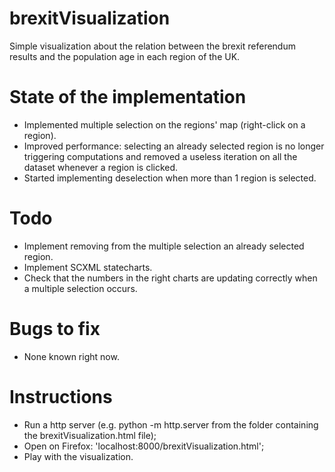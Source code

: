 # brexitVisualization

Simple visualization about the relation between the brexit referendum results and the population age in each region of the UK.

# State of the implementation

-	Implemented multiple selection on the regions' map (right-click on a region).
-	Improved performance: selecting an already selected region is no longer triggering computations and removed a useless iteration on all the dataset whenever a region is clicked.
-	Started implementing deselection when more than 1 region is selected.

# Todo 

-	Implement removing from the multiple selection an already selected region.
-	Implement SCXML statecharts.
-	Check that the numbers in the right charts are updating correctly when a multiple selection occurs.

# Bugs to fix

-	None known right now.

# Instructions

- 	Run a http server (e.g. python -m http.server from the folder containing the brexitVisualization.html file);
- 	Open on Firefox: 'localhost:8000/brexitVisualization.html';
- 	Play with the visualization.
